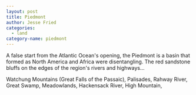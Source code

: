 ```yaml
---
layout: post
title: Piedmont
author: Jesse Fried
categories:
  - land
category-name: piedmont
---
```


A false start from the Atlantic Ocean's opening, the Piedmont is a basin that formed as North America and Africa were disentangling. The red sandstone bluffs on the edges of the region's rivers and highways...

Watchung Mountains (Great Falls of the Passaic), Palisades, Rahway River, Great Swamp, Meadowlands, Hackensack River, High Mountain, 
